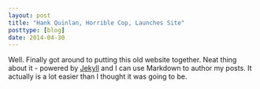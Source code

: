 ```yaml
---
layout: post
title: "Hank Quinlan, Horrible Cop, Launches Site"
posttype: [blog]
date: 2014-04-30
---
```


Well. Finally got around to putting this old website together. Neat thing about it - powered by [Jekyll](http://jekyllrb.com) and I can use Markdown to author my posts. It actually is a lot easier than I thought it was going to be.
